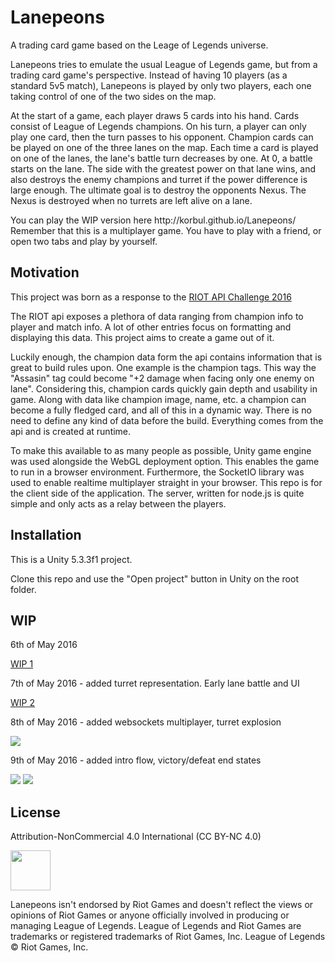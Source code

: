 # Lanepeons

A trading card game based on the Leage of Legends universe.

Lanepeons tries to emulate the usual League of Legends game, but from a trading card game's perspective. Instead of having 10 players (as a standard 5v5 match), Lanepeons is played by only two players, each one taking control of one of the two sides on the map.

At the start of a game, each player draws 5 cards into his hand. Cards consist of League of Legends champions. On his turn, a player can only play one card, then the turn passes to his opponent. Champion cards can be played on one of the three lanes on the map. Each time a card is played on one of the lanes, the lane's battle turn decreases by one. At 0, a battle starts on the lane. The side with the greatest power on that lane wins, and also destroys the enemy champions and turret if the power difference is large enough. The ultimate goal is to destroy the opponents Nexus. The Nexus is destroyed when no turrets are left alive on a lane.

<p>You can play the WIP version here http://korbul.github.io/Lanepeons/
<br/>
Remember that this is a multiplayer game. You have to play with a friend, or open two tabs and play by yourself.</p>

## Motivation

This project was born as a response to the <a href="https://developer.riotgames.com/discussion/announcements/show/eoq3tZd1">RIOT API Challenge 2016</a>

The RIOT api exposes a plethora of data ranging from champion info to player and match info. A lot of other entries focus on formatting and displaying this data. This project aims to create a game out of it.

Luckily enough, the champion data form the api contains information that is great to build rules upon. One example is the champion tags. This way the "Assasin" tag could become "+2 damage when facing only one enemy on lane". Considering this, champion cards quickly gain depth and usability in game. Along with data like champion image, name, etc. a champion can become a fully fledged card, and all of this in a dynamic way. There is no need to define any kind of data before the build. Everything comes from the api and is created at runtime.

To make this available to as many people as possible, Unity game engine was used alongside the WebGL deployment option. This enables the game to run in a browser environment. Furthermore, the SocketIO library was used to enable realtime multiplayer straight in your browser. This repo is for the client side of the application. The server, written for node.js is quite simple and only acts as a relay between the players.

## Installation

This is a Unity 5.3.3f1 project.

Clone this repo and use the "Open project" button in Unity on the root folder.

## WIP
6th of May 2016

<a href="http://i.imgur.com/UKkVWSU.gif">WIP 1</a>

7th of May 2016 - added turret representation. Early lane battle and UI

<a href="http://i.imgur.com/BZc8FeE.gif">WIP 2</a>

8th of May 2016 - added websockets multiplayer, turret explosion

<img src="http://i.imgur.com/b7Vn8cY.gif"/>

9th of May 2016 - added intro flow, victory/defeat end states

<img src="http://i.imgur.com/zBpwmAp.gif"/>
<img src="http://i.imgur.com/5GaL355.gif"/>


## License

Attribution-NonCommercial 4.0 International (CC BY-NC 4.0)

<img src="http://mirrors.creativecommons.org/presskit/buttons/88x31/png/by-nc.png" height="64"/>

Lanepeons isn't endorsed by Riot Games and doesn't reflect the views or opinions of Riot Games or anyone officially involved in producing or managing League of Legends. League of Legends and Riot Games are trademarks or registered trademarks of Riot Games, Inc. League of Legends © Riot Games, Inc.
